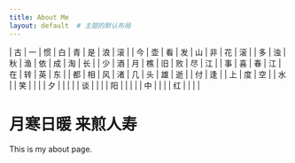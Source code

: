 ```yaml
---
title: About Me
layout: default  # 主题的默认布局
---
```

| 古 | 一 | 惯 | 白 | 青 | 是 | 浪 | 滚 |
| 今 | 壶 | 看 | 发 | 山 | 非 | 花 | 滚 |
| 多 | 浊 | 秋 | 渔 | 依 | 成 | 淘 | 长 |
| 少 | 酒 | 月 | 樵 | 旧 | 败 | 尽 | 江 |
| 事 | 喜 | 春 | 江 | 在 | 转 | 英 | 东 |
| 都 | 相 | 风 | 渚 | 几 | 头 | 雄 | 逝 |
| 付 | 逢 |      | 上 | 度 | 空 |      | 水 |
| 笑 |      |      |      | 夕 |      |      |      |
| 谈 |      |      |      | 阳 |      |      |      |
| 中 |      |      |      | 红 |      |      |      |
# 月寒日暖 来煎人寿
This is my about page.